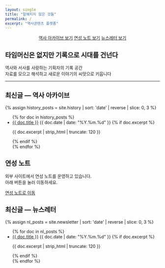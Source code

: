 ```yaml
---
layout: single
title: "말해지지 않은 것들"
permalink: /
excerpt: "역사콘텐츠 플랫폼"
---
```


<p style="text-align:center">
  <a class="btn btn--primary btn--large" href="{{ '/history/' | relative_url }}">역사 아카이브 보기</a>
  <a class="btn btn--inverse btn--large" href="https://example.com/fandom" target="_blank" rel="noopener">연성 노트 보기</a>
  <a class="btn btn--large" href="{{ '/newsletter/' | relative_url }}">뉴스레터 보기</a>
</p>

## 타임머신은 없지만 기록으로 시대를 건넌다
역사와 서사를 사랑하는 기획자의 기록 공간  
자료를 모으고 해석하고 새로운 이야기의 씨앗으로 키웁니다

---

## 최신글 — 역사 아카이브
{% assign history_posts = site.history | sort: 'date' | reverse | slice: 0, 3 %}
<ul class="posts-list">
{% for doc in history_posts %}
  <li class="archive__item">
    <a href="{{ doc.url | relative_url }}" class="archive__item-title">{{ doc.title }}</a>
    <span class="page__meta">{{ doc.date | date: "%Y.%m.%d" }}</span>
    {% if doc.excerpt %}
      <p class="archive__item-excerpt">{{ doc.excerpt | strip_html | truncate: 120 }}</p>
    {% endif %}
  </li>
{% endfor %}
</ul>

## 연성 노트
<p>
  외부 사이트에서 연성 노트를 운영하고 있습니다.<br>
  아래 버튼을 눌러 이동하세요.
</p>
<p>
  <a class="btn btn--inverse btn--large" href="https://example.com/fandom" target="_blank" rel="noopener">
    연성 노트로 이동
  </a>
</p>

## 최신글 — 뉴스레터
{% assign nl_posts = site.newsletter | sort: 'date' | reverse | slice: 0, 3 %}
<ul class="posts-list">
{% for doc in nl_posts %}
  <li class="archive__item">
    <a href="{{ doc.url | relative_url }}" class="archive__item-title">{{ doc.title }}</a>
    <span class="page__meta">{{ doc.date | date: "%Y.%m.%d" }}</span>
    {% if doc.excerpt %}
      <p class="archive__item-excerpt">{{ doc.excerpt | strip_html | truncate: 120 }}</p>
    {% endif %}
  </li>
{% endfor %}
</ul>
